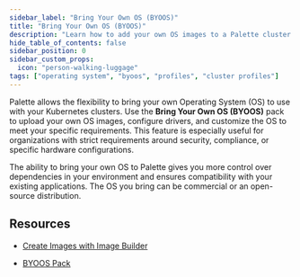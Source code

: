 ```yaml
---
sidebar_label: "Bring Your Own OS (BYOOS)"
title: "Bring Your Own OS (BYOOS)"
description: "Learn how to add your own OS images to a Palette cluster profile."
hide_table_of_contents: false
sidebar_position: 0
sidebar_custom_props:
  icon: "person-walking-luggage"
tags: ["operating system", "byoos", "profiles", "cluster profiles"]
---
```


Palette allows the flexibility to bring your own Operating System (OS) to use with your Kubernetes clusters. Use the
**Bring Your Own OS (BYOOS)** pack to upload your own OS images, configure drivers, and customize the OS to meet your
specific requirements. This feature is especially useful for organizations with strict requirements around security,
compliance, or specific hardware configurations.

The ability to bring your own OS to Palette gives you more control over dependencies in your environment and ensures
compatibility with your existing applications. The OS you bring can be commercial or an open-source distribution.

## Resources

- [Create Images with Image Builder](../byoos/image-builder.md)

- [BYOOS Pack](../integrations/byoos.md)

<br />
